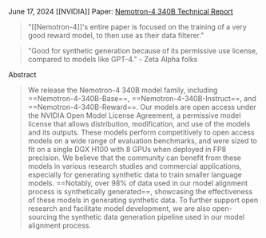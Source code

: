 June 17, 2024
[[NVIDIA]]
Paper: [Nemotron-4 340B Technical Report](https://arxiv.org/abs/2406.11704v1)

> "[[Nemotron-4]]'s entire paper is focused on the training of a very good reward model, to then use as their data filterer."

> "Good for synthetic generation because of its permissive use license, compared to models like GPT-4." - Zeta Alpha folks

Abstract
> We release the Nemotron-4 340B model family, including ==Nemotron-4-340B-Base==, ==Nemotron-4-340B-Instruct==, and ==Nemotron-4-340B-Reward==. Our models are open access under the NVIDIA Open Model License Agreement, a permissive model license that allows distribution, modification, and use of the models and its outputs. These models perform competitively to open access models on a wide range of evaluation benchmarks, and were sized to fit on a single DGX H100 with 8 GPUs when deployed in FP8 precision. We believe that the community can benefit from these models in various research studies and commercial applications, especially for generating synthetic data to train smaller language models. ==Notably, over 98% of data used in our model alignment process is synthetically generated==, showcasing the effectiveness of these models in generating synthetic data. To further support open research and facilitate model development, we are also open-sourcing the synthetic data generation pipeline used in our model alignment process.